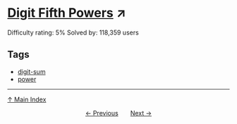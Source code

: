 # [Digit Fifth Powers](https://projecteuler.net/problem=30) ↗️

Difficulty rating: 5%
Solved by: 118,359 users
## Tags

- [digit-sum](../tags/digit-sum.md)
- [power](../tags/power.md)



---

[↑ Main Index](../README.md)


<div align=center><a href='29.md'>← Previous</a> &nbsp;&nbsp; &nbsp;&nbsp;  <a href='31.md'>Next →</a></div>

